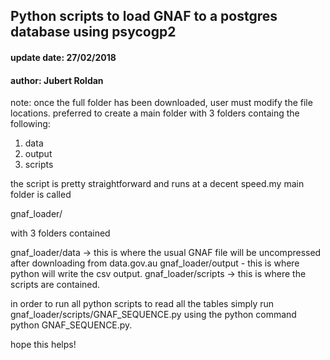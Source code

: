 ## Python scripts to load GNAF to a postgres database using psycogp2
#### update date: 27/02/2018
#### author: Jubert Roldan

note: once the full folder has been downloaded, user must modify the file locations.
preferred to create a main folder with 3 folders containg the following:

1. data
2. output
3. scripts

the script is pretty straightforward and runs at a decent speed.my main folder is called 

gnaf_loader/

with 3 folders contained

gnaf_loader/data -> this is where the usual GNAF file will be uncompressed after downloading from data.gov.au
gnaf_loader/output - this is where python will write the csv output.
gnaf_loader/scripts -> this is where the scripts are contained.


in order to run all python scripts to read all the tables simply run
gnaf_loader/scripts/GNAF_SEQUENCE.py using the python command python GNAF_SEQUENCE.py.


hope this helps! 


